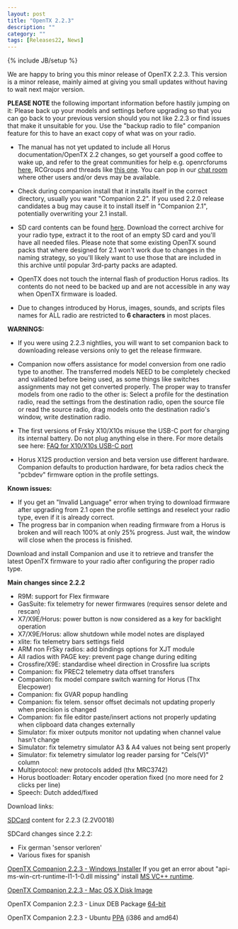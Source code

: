 ```yaml
---
layout: post
title: "OpenTX 2.2.3"
description: ""
category: ""
tags: [Releases22, News]
---
```

{% include JB/setup %}

We are happy to bring you this minor release of OpenTX 2.2.3. This version is a minor release, mainly aimed at giving you small updates without having to wait next major version.

**PLEASE NOTE** the following important information before hastily jumping on it:
Please back up your models and settings before upgrading so that you can go back to your previous version should you not like 2.2.3 or find issues that make it unsuitable for you. Use the "backup radio to file" companion feature for this to have an exact copy of what was on your radio.


- The manual has not yet updated to include all Horus documentation/OpenTX 2.2 changes, so get yourself a good coffee to wake up, and refer to the great communities for help e.g. openrcforums [here](http://openrcforums.com/forum/viewforum.php?f=45), RCGroups and threads like [this one](https://www.rcgroups.com/forums/showthread.php?2823315-OpenTx-2-2). You can pop in our [chat room](https://chat.open-tx.org) where other users and/or devs may be available.

- Check during companion install that it installs itself in the correct directory, usually you want "Companion 2.2". If you used 2.2.0 release candidates a bug may cause it to install itself in "Companion 2.1", potentially overwriting your 2.1 install.

- SD card contents can be found [here](http://downloads.open-tx.org/2.2/release/sdcard/). Download the correct archive for your radio type, extract it to the root of an empty SD card and you'll have all needed files. Please note that some existing OpenTX sound packs that where designed for 2.1 won't work due to changes in the naming strategy, so you'll likely want to use those that are included in this archive until popular 3rd-party packs are adapted.

- OpenTX does not touch the internal flash of production Horus radios. Its contents do not need to be backed up and are not accessible in any way when OpenTX firmware is loaded.

- Due to changes introduced by Horus, images, sounds, and scripts files names for ALL radio are restricted to **6 characters** in most places.

**WARNINGS:**

- If you were using 2.2.3 nightlies, you will want to set companion back to downloading release versions only to get the release firmware.

- Companion now offers assistance for model conversion from one radio type to another. The transferred models NEED to be completely checked and validated before being used, as some things like switches assignments may not get converted properly. The proper way to transfer models from one radio to the other is: Select a profile for the destination radio, read the settings from the destination radio, open the source file or read the source radio, drag models onto the destination radio's window, write destination radio.

- The first versions of Frsky X10/X10s misuse the USB-C port for charging its internal battery. Do not plug anything else in there. For more details see here: [FAQ for X10/X10s USB-C port](https://opentx.gitbooks.io/manual-for-opentx-2-2/faq.html#usb-c-port-on-the-frsky-x10-and-x10s)

- Horus X12S production version and beta version use different hardware. Companion defaults to production hardware, for beta radios check the "pcbdev" firmware option in the profile settings.

**Known issues:**

- If you get an "Invalid Language" error when trying to download firmware after upgrading from 2.1 open the profile settings and reselect your radio type, even if it is already correct.
- The progress bar in companion when reading firmware from a Horus is broken and will reach 100% at only 25% progress. Just wait, the window will close when the process is finished.


Download and install Companion and use it to retrieve and transfer the latest OpenTX firmware to your radio after configuring the proper radio type.

**Main changes since 2.2.2**
- R9M: support for Flex firmware
- GasSuite: fix telemetry for newer firmwares (requires sensor delete and rescan)
- X7/X9E/Horus: power button is now considered as a key for backlight operation
- X7/X9E/Horus: allow shutdown while model notes are displayed
- xlite: fix telemetry bars settings field
- ARM non FrSky radios: add bindings options for XJT module
- All radios with PAGE key: prevent page change during editing
- Crossfire/X9E: standardise wheel direction in Crossfire lua scripts
- Companion: fix PREC2 telemetry data offset transfers
- Companion: fix model compare switch warning for Horus (Thx Elecpower)
- Companion: fix GVAR popup handling
- Companion: fix telem. sensor offset decimals not updating properly when precision is changed
- Companion: fix file editor paste/insert actions not properly updating when clipboard data changes externally
- Simulator: fix mixer outputs monitor not updating when channel value hasn't change
- Simulator: fix telemetry simulator A3 & A4 values not being sent properly
- Simulator: fix telemetry simulator log reader parsing for "Cels(V)" column
- Multiprotocol: new protocols added (thx MRC3742)
- Horus bootloader: Rotary encoder operation fixed (no more need for 2 clicks per line)
- Speech: Dutch added/fixed

Download links:

[SDCard](http://downloads.open-tx.org/2.2/release/sdcard/) content for 2.2.3 (2.2V0018)

SDCard changes since 2.2.2:
- Fix german 'sensor verloren'
- Various fixes for spanish


[OpenTX Companion 2.2.3 - Windows Installer](https://downloads.open-tx.org/2.2/release/companion/windows/companion-windows-2.2.3.exe)
If you get an error about "api-ms-win-crt-runtime-I1-1-0.dll missing" install [MS VC++ runtime](https://support.microsoft.com/en-us/help/2999226/update-for-universal-c-runtime-in-windows).

[OpenTX Companion 2.2.3 - Mac OS X Disk Image](https://downloads.open-tx.org/2.2/release/companion/macosx/opentx-companion-2.2.3.dmg)

OpenTX Companion 2.2.3 - Linux DEB Package [64-bit](https://downloads.open-tx.org/2.2/release/companion/linux/companion22_2.2.3_amd64.deb)

OpenTX Companion 2.2.3 - Ubuntu [PPA](https://launchpad.net/~opentx-test/+archive/ubuntu/rel/+packages) (i386 and amd64)
